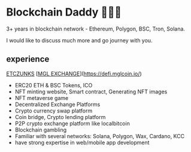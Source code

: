 # Blockchain Daddy  💪💪💪

3+ years in blockchain network - Ethereum, Polygon, BSC, Tron, Solana.

I would like to discuss much more and go journey with you.

## experience
[ETCZUNKS](https://etczunks.com/)
[[MGL EXCHANGE](https://exchange.mglcoin.io/)](https://defi.mglcoin.io/)
- ERC20 ETH & BSC Tokens, ICO
- NFT minting website, Smart contract, Generating NFT images
- NFT metaverse game
- Decentralized Exchange Platforms
- Crypto currency swap platform
- Coin bridge, Crypto lending platform
- P2P crypto exchange platform like localbitcoin
- Blockchain gambling
- Familiar with several networks: Solana, Polygon, Wax, Cardano, KCC
- have strong expertise in web/mobile app development

